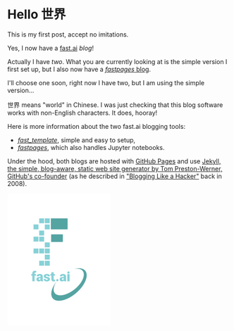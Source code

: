 # Hello 世界

This is my first post, accept no imitations.

Yes, I now have a [fast.ai](https://www.fast.ai) *blog*!

Actually I have _two_. What you are currently looking at is the simple version I first set up, but I also now have a [_fastpages_ blog](http://kaicarver.github.io/fastai).

I'll choose one soon, right now I have two, but I am using the simple version...

世界 means "world" in Chinese. I was just checking that this blog software works with non-English characters. It does, hooray!

Here is more information about the two fast.ai blogging tools:
* [_fast_template_](https://www.fast.ai/2020/01/16/fast_template/), simple and easy to setup,
* [_fastpages_](https://fastpages.fast.ai/fastpages/jupyter/2020/02/21/introducing-fastpages.html), which also handles Jupyter notebooks.

Under the hood, both blogs are hosted with [GitHub Pages](https://pages.github.com/) and use [Jekyll, the simple, blog-aware, static web site generator by Tom Preston-Werner, GitHub's co-founder](https://docs.github.com/en/github/working-with-github-pages/setting-up-a-github-pages-site-with-jekyll) (as he described in ["Blogging Like a Hacker"](https://tom.preston-werner.com/2008/11/17/blogging-like-a-hacker.html) back in 2008).

![Image of fast.ai logo](/images/logo.png)
